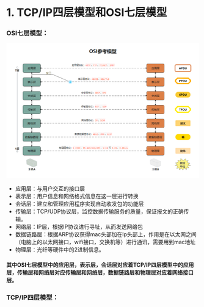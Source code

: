 <!--
 * @Author: zzzzztw
 * @Date: 2023-05-15 19:22:36
 * @LastEditors: Do not edit
 * @LastEditTime: 2023-05-19 16:09:57
 * @FilePath: /myLearning/linux网络编程/1TCPIP四层模型与osi七层模型.md
-->
# 1. TCP/IP四层模型和OSI七层模型

### OSI七层模型：

<center>

![](img/1.1.png)

</center>

- 应用层：与用户交互的接口层
- 表示层：用户信息和网络格式信息在这一层进行转换
- 会话层：建立和管理应用程序实现自动收发包的功能层
- 传输层：TCP/UDP协议层，监控数据传输服务的质量，保证报文的正确传输。
- 网络层：IP层，根据IP协议进行寻址，从而发送网络包
- 数据链路层：根据ARP协议获得mac头部加在Ip头部上，作用是在以太网之间（电脑上的以太网接口，wifi接口，交换机等）进行通讯，需要用到mac地址
- 物理层：光纤等硬件中的2进制信息。
  
#### 其中OSI七层模型中的应用层，表示层，会话层对应着TCP/IP四层模型中的应用层，传输层和网络层对应传输层和网络层，数据链路层和物理层对应着网络接口层。


### TCP/IP四层模型：

